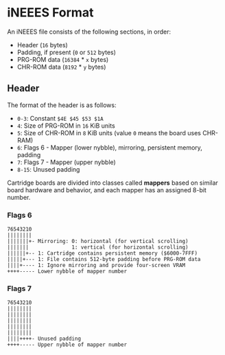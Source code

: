 # iNEEES Format

An iNEEES file consists of the following sections, in order:

- Header (`16` bytes)
- Padding, if present (`0` or `512` bytes)
- PRG-ROM data (`16384` \* `x` bytes)
- CHR-ROM data (`8192` \* `y` bytes)

## Header

The format of the header is as follows:

- `0-3`: Constant `$4E $45 $53 $1A`
- `4`: Size of PRG-ROM in `16` KiB units
- `5`: Size of CHR-ROM in `8` KiB units (value `0` means the board uses CHR-RAM)
- `6`: Flags 6 - Mapper (lower nybble), mirroring, persistent memory, padding
- `7`: Flags 7 - Mapper (upper nybble)
- `8-15`: Unused padding

Cartridge boards are divided into classes called **mappers** based on similar board hardware and behavior, and each mapper has an assigned 8-bit number.

### Flags 6

```
76543210
||||||||
|||||||+- Mirroring: 0: horizontal (for vertical scrolling)
|||||||              1: vertical (for horizontal scrolling)
||||||+-- 1: Cartridge contains persistent memory ($6000-7FFF)
|||||+--- 1: File contains 512-byte padding before PRG-ROM data
||||+---- 1: Ignore mirroring and provide four-screen VRAM
++++----- Lower nybble of mapper number
```

### Flags 7

```
76543210
||||||||
||||||||
||||||||
||||||||
||||||||
||||++++- Unused padding
++++----- Upper nybble of mapper number
```
